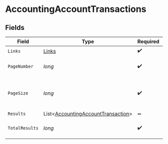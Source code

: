 # AccountingAccountTransactions


## Fields

| Field                                                                                     | Type                                                                                      | Required                                                                                  | Description                                                                               |
| ----------------------------------------------------------------------------------------- | ----------------------------------------------------------------------------------------- | ----------------------------------------------------------------------------------------- | ----------------------------------------------------------------------------------------- |
| `Links`                                                                                   | [Links](../../models/shared/Links.md)                                                     | :heavy_check_mark:                                                                        | N/A                                                                                       |
| `PageNumber`                                                                              | *long*                                                                                    | :heavy_check_mark:                                                                        | Current page number.                                                                      |
| `PageSize`                                                                                | *long*                                                                                    | :heavy_check_mark:                                                                        | Number of items to return in results array.                                               |
| `Results`                                                                                 | List<[AccountingAccountTransaction](../../models/shared/AccountingAccountTransaction.md)> | :heavy_minus_sign:                                                                        | N/A                                                                                       |
| `TotalResults`                                                                            | *long*                                                                                    | :heavy_check_mark:                                                                        | Total number of items.                                                                    |